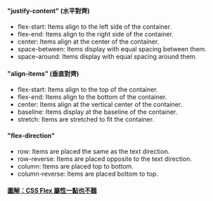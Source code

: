 #### "justify-content" (水平對齊)
* flex-start: Items align to the left side of the container.
* flex-end: Items align to the right side of the container.
* center: Items align at the center of the container.
* space-between: Items display with equal spacing between them.
* space-around: Items display with equal spacing around them.  

#### "align-items" (垂直對齊)
* flex-start: Items align to the top of the container.
* flex-end: Items align to the bottom of the container.
* center: Items align at the vertical center of the container.
* baseline: Items display at the baseline of the container.
* stretch: Items are stretched to fit the container.  

#### "flex-direction"
* row: Items are placed the same as the text direction.
* row-reverse: Items are placed opposite to the text direction.
* column: Items are placed top to bottom.
* column-reverse: Items are placed bottom to top.  

#### [圖解：CSS Flex 屬性一點也不難]("https://wcc723.github.io/css/2017/07/21/css-flex/")
